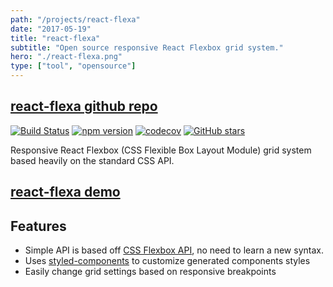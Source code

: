 ```yaml
---
path: "/projects/react-flexa"
date: "2017-05-19"
title: "react-flexa"
subtitle: "Open source responsive React Flexbox grid system."
hero: "./react-flexa.png"
type: ["tool", "opensource"]
---
```


## [react-flexa github repo](https://github.com/aaronvanston/react-flexa)

[![Build Status](https://travis-ci.org/aaronvanston/react-flexa.svg?branch=master)](https://travis-ci.org/aaronvanston/react-flexa) [![npm version](https://badge.fury.io/js/react-flexa.svg)](https://badge.fury.io/js/react-flexa) [![codecov](https://codecov.io/gh/aaronvanston/react-flexa/branch/master/graph/badge.svg)](https://codecov.io/gh/aaronvanston/react-flexa)
[![GitHub stars](https://img.shields.io/github/stars/aaronvanston/react-flexa.svg?style=social&label=Star&maxAge=2592000)](https://github.com/aaronvanston/react-flexa/stargazers/)

Responsive React Flexbox (CSS Flexible Box Layout Module) grid system based heavily on the standard CSS API.

## [react-flexa demo](https://aaronvanston.github.io/react-flexa)

## Features

- Simple API is based off [CSS Flexbox API](https://developer.mozilla.org/en-US/docs/Web/CSS/CSS_Flexible_Box_Layout/Using_CSS_flexible_boxes), no need to learn a new syntax.
- Uses [styled-components](https://github.com/styled-components/styled-components) to customize generated components styles
- Easily change grid settings based on responsive breakpoints